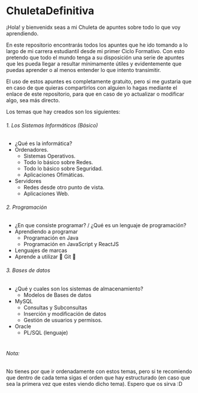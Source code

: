 # ChuletaDefinitiva

¡Hola! y bienvenidx seas a mi Chuleta de apuntes sobre todo lo que voy aprendiendo.

En este repositorio encontrarás todos los apuntes que he ido tomando a lo largo de mi carrera estudiantil desde mi primer Ciclo Formativo. Con esto pretendo que todo el mundo tenga a su disposición una serie de apuntes que les pueda llegar a resultar mínimamente útiles y evidentemente que puedas aprender o al menos entender lo que intento transimitir.

El uso de estos apuntes es completamente gratuito, pero si me gustaria que en caso de que quieras compartirlos con alguien lo hagas mediante el enlace de este repositorio, para que en caso de yo actualizar o modificar algo, sea más directo.

Los temas que hay creados son los siguientes:

###### 1. Los Sistemas Informáticos (Básico)
- ¿Qué es la informática?
- Ordenadores.
  - Sistemas Operativos.
  - Todo lo básico sobre Redes.
  - Todo lo básico sobre Seguridad.
  - Aplicaciones Ofimáticas.
- Servidores
  - Redes desde otro punto de vista.
  - Aplicaciones Web. 
###### 2. Programación

- ¿En que consiste programar? / ¿Qué es un lenguaje de programación?
- Aprendiendo a programar
    - Programación en Java
    - Programación en JavaScript y ReactJS
- Lenguajes de marcas
- Aprende a utilizar :star2: Git :star2:

###### 3. Bases de datos

- ¿Qué y cuales son los sistemas de almacenamiento?
  - Modelos de Bases de datos
- MySQL
    - Consultas y Subconsultas
    - Inserción y modificación de datos
    - Gestión de usuarios y permisos.
- Oracle
    - PL/SQL (lenguaje)

#
###### Nota: 
No tienes por que ir ordenadamente con estos temas, pero si te recomiendo que dentro de cada tema sigas el orden que hay estructurado (en caso que sea la primera vez que estes viendo dicho tema). Espero que os sirva :D